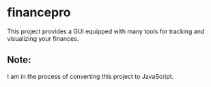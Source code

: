 # financepro
This project provides a GUI equipped with many tools for tracking and visualizing your finances.

## Note:
I am in the process of converting this project to JavaScript.

